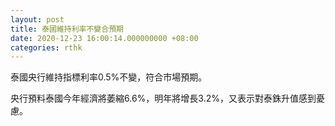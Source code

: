 ```yaml
---
layout: post
title: 泰國維持利率不變合預期
date: 2020-12-23 16:00:14.000000000 +08:00
categories: rthk
---
```


泰國央行維持指標利率0.5%不變，符合市場預期。

央行預料泰國今年經濟將萎縮6.6%，明年將增長3.2%，又表示對泰銖升值感到憂慮。
